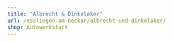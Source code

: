 ```yaml
---
title: "Albrecht & Dinkelaker"
url: /esslingen-am-neckar/albrecht-und-dinkelaker/
shop: Autowerkstatt
---
```

